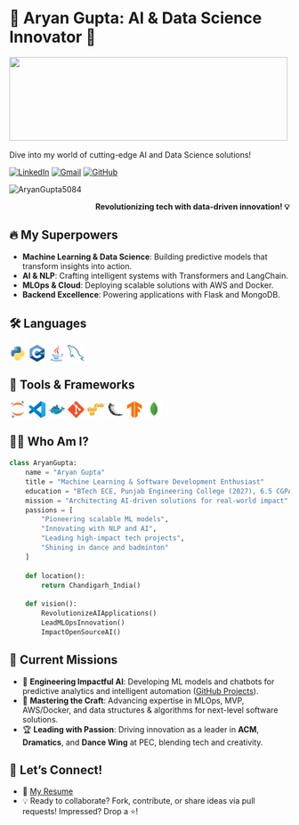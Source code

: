# 🚀 Aryan Gupta: AI & Data Science Innovator 👋

<img src="https://media1.giphy.com/media/v1.Y2lkPTc5MGI3NjExMWRreDd1cXZza2U5Z2d3Y3IzZjQ5NjRsaWpmcHhnd3UxZ2IzMnpuciZlcD12MV9pbnRlcm5hbF9naWZfYnlfaWQmY3Q9Zw/NTtoU4hkyq8W48re2f/giphy.gif" width="500px" height="150px" align="centre">

Dive into my world of cutting-edge AI and Data Science solutions!

[![LinkedIn](https://img.shields.io/badge/-AryanGupta-0A66C2?style=for-the-badge&logo=Linkedin&logoColor=white&link=https://www.linkedin.com/in/aryan-gupta84)](https://www.linkedin.com/in/aryan-gupta84) [![Gmail](https://img.shields.io/badge/-aryankasoudhan84@gmail.com-D14836?style=for-the-badge&logo=Gmail&logoColor=white&link=mailto:aryankasoudhan84@gmail.com)](mailto:aryankasoudhan84@gmail.com) [![GitHub](https://img.shields.io/badge/-AryanGupta5084-181717?style=for-the-badge&logo=GitHub&logoColor=white&link=https://github.com/AryanGupta5084)](https://github.com/AryanGupta5084)

<p align="left"> <img src="https://komarev.com/ghpvc/?username=AryanGupta5084&color=brightgreen&style=for-the-badge" alt="AryanGupta5084" /> </p>
<div style="text-align: right; font-weight: bold;">Revolutionizing tech with data-driven innovation! 💡</div>

## 🔥 My Superpowers

- **Machine Learning & Data Science**: Building predictive models that transform insights into action.
- **AI & NLP**: Crafting intelligent systems with Transformers and LangChain.
- **MLOps & Cloud**: Deploying scalable solutions with AWS and Docker.
- **Backend Excellence**: Powering applications with Flask and MongoDB.

## 🛠 Languages

<div style="display: flex; gap: 5px;">
<img src="https://raw.githubusercontent.com/devicons/devicon/master/icons/python/python-original.svg" width="30" title="Python"/> <img src="https://raw.githubusercontent.com/devicons/devicon/master/icons/cplusplus/cplusplus-original.svg" width="30" title="C++"/> <img src="https://raw.githubusercontent.com/devicons/devicon/master/icons/java/java-original.svg" width="30" title="Java"/> <img src="https://raw.githubusercontent.com/devicons/devicon/master/icons/mysql/mysql-original.svg" width="30" title="SQL"/>
</div>

## 🧰 Tools & Frameworks

<div style="display: flex; gap: 5px;">
<img src="https://raw.githubusercontent.com/devicons/devicon/master/icons/jupyter/jupyter-original.svg" width="30" title="Jupyter"/> <img src="https://raw.githubusercontent.com/devicons/devicon/master/icons/vscode/vscode-original.svg" width="30" title="VS Code"/> <img src="https://raw.githubusercontent.com/devicons/devicon/master/icons/docker/docker-original.svg" width="30" title="Docker"/> <img src="https://raw.githubusercontent.com/devicons/devicon/master/icons/git/git-original.svg" width="30" title="Git"/> <img src="https://raw.githubusercontent.com/devicons/devicon/master/icons/amazonwebservices/amazonwebservices-original.svg" width="30" title="AWS"/> <img src="https://raw.githubusercontent.com/devicons/devicon/master/icons/flask/flask-original.svg" width="30" title="Flask"/> <img src="https://raw.githubusercontent.com/devicons/devicon/master/icons/tensorflow/tensorflow-original.svg" width="30" title="TensorFlow"/> <img src="https://raw.githubusercontent.com/devicons/devicon/master/icons/mongodb/mongodb-original.svg" width="30" title="MongoDB"/>
</div>

## 🙋‍♂️ Who Am I?

```python
class AryanGupta:
    name = "Aryan Gupta"
    title = "Machine Learning & Software Development Enthusiast"
    education = "BTech ECE, Punjab Engineering College (2027), 6.5 CGPA"
    mission = "Architecting AI-driven solutions for real-world impact"
    passions = [
        "Pioneering scalable ML models",
        "Innovating with NLP and AI",
        "Leading high-impact tech projects",
        "Shining in dance and badminton"
    ]

    def location():
        return Chandigarh_India()

    def vision():
        RevolutionizeAIApplications()
        LeadMLOpsInnovation()
        ImpactOpenSourceAI()
```

## 🌟 Current Missions

- 🔬 **Engineering Impactful AI**: Developing ML models and chatbots for predictive analytics and intelligent automation ([GitHub Projects](https://github.com/AryanGupta5084)).
- 🌱 **Mastering the Craft**: Advancing expertise in MLOps, MVP, AWS/Docker, and data structures & algorithms for next-level software solutions.
- 🏆 **Leading with Passion**: Driving innovation as a leader in **ACM**, **Dramatics**, and **Dance Wing** at PEC, blending tech and creativity.

## 🔗 Let’s Connect!

- 📄 [My Resume](https://drive.google.com/file/d/1hSkLdhQgP_fPBIDfjhsVHzBMtH4K0YFb/view?usp=drive_link)
- 💡 Ready to collaborate? Fork, contribute, or share ideas via pull requests! Impressed? Drop a ⭐!
